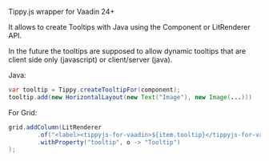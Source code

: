 Tippy.js wrapper for Vaadin 24+

It allows to create Tooltips with Java using the Component or LitRenderer API.

In the future the tooltips are supposed to allow dynamic tooltips that are client side only (javascript) or client/server (java).

Java:
```java
var tooltip = Tippy.createTooltipFor(component);
tooltip.add(new HorizontalLayout(new Text("Image"), new Image(...)))
```

For Grid:
```java
grid.addColumn(LitRenderer
        .of("<label><tippyjs-for-vaadin>${item.tooltip}</tippyjs-for-vaadin>${item.tooltip}</label>")
        .withProperty("tooltip", o -> "Tooltip")
);
```

